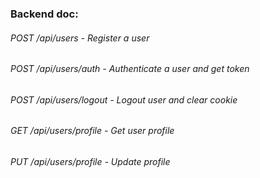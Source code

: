 ### Backend doc:

###### POST /api/users - Register a user

###### POST /api/users/auth - Authenticate a user and get token

###### POST /api/users/logout - Logout user and clear cookie

###### GET /api/users/profile - Get user profile

###### PUT /api/users/profile - Update profile

